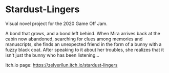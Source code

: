 # Stardust-Lingers
Visual novel project for the 2020 Game Off Jam.

A bond that grows, and a bond left behind. When Mira arrives back at the cabin now abandoned, searching for clues among memories and manuscripts, she finds an unexpected friend in the form of a bunny with a fuzzy black coat. After speaking to it about her troubles, she realizes that it isn't just the bunny who has been listening...



Itch.io page:
https://zelverilun.itch.io/stardust-lingers

